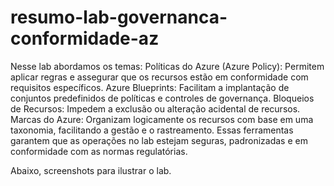 # resumo-lab-governanca-conformidade-az

Nesse lab abordamos os temas:
Políticas do Azure (Azure Policy): Permitem aplicar regras e assegurar que os recursos estão em conformidade com requisitos específicos.
Azure Blueprints: Facilitam a implantação de conjuntos predefinidos de políticas e controles de governança.
Bloqueios de Recursos: Impedem a exclusão ou alteração acidental de recursos.
Marcas do Azure: Organizam logicamente os recursos com base em uma taxonomia, facilitando a gestão e o rastreamento.
Essas ferramentas garantem que as operações no lab estejam seguras, padronizadas e em conformidade com as normas regulatórias.

Abaixo, screenshots para ilustrar o lab.
